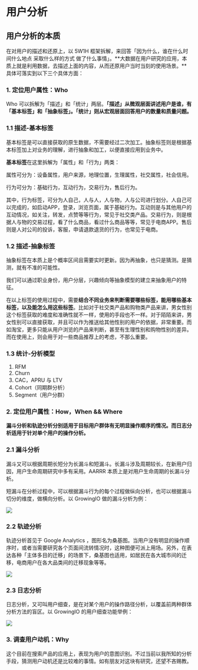 # 用户分析

## 用户分析的本质

在对用户的描述和还原上，以 5W1H 框架拆解，来回答「因为什么，谁在什么时间什么地点 采取什么样的方式 做了什么事情」。**大数据在用户研究的应用，本质上就是利用数据，去描述上面的内容，从而还原用户当时当刻的使用场景。**具体可落实到以下三个具体方面：

### 1. 定位用户属性：Who

Who 可以拆解为「描述」和「统计」两层。**「描述」从微观层面讲述用户是谁，有「基本标签」和「抽象标签」。「统计」则从宏观层面回答用户的数量和质量问题。**

### 1.1 描述-基本标签

基本标签是可以直接获取的原生数据，不需要经过二次加工。抽象标签则是根据基本标签加上对业务的理解，进行抽象和加工，以便直接应用到业务中。

**基本标签**在这里拆解为「属性」和「行为」两类：

属性可分为：设备属性，用户来源，地理位置，生理属性，社交属性，社会信用。

行为可分为：基础行为，互动行为，交易行为，售后行为。

其中，行为标签，可分为人自己，人与人，人与物，人与公司进行划分。人自己可以完成的，如启动APP，登录，浏览页面，属于基础行为。互动则是与其他用户的互动情况，如关注，转发，点赞等等行为，常见于社交类产品。交易行为，则是根据人与物的交易过程，看了什么商品，看过什么商品等等，常见于电商APP。售后则是人对公司的投诉，客服，申请退款退货的行为，也常见于电商。

### 1.2 描述-抽象标签

抽象标签在本质上是个概率区间且需要实时更新。因为再抽象，也只是猜测。是猜测，就有不准的可能性。

我们可以通过职业身份，用户分层，兴趣倾向等抽象模型的建立来抽象用户的特征。

在以上标签的使用过程中，需要**结合不同业务来判断需要哪些标签，能用哪些基本标签，以及能怎么用这些标签**。比如对于社交类产品和购物类产品来讲，男女性别这个标签获取的难度和准确性就不一样，使用的手段也不一样。对于陌陌来讲，男女性别可以直接获取，并且可以作为推送给其他性别的用户的依据，非常重要。而如淘宝，更多只能从用户浏览的产品来判断，甚至有生理性别和购物性别的差异。而在使用上，则会用于对一些商品推荐上的考虑，不那么重要。

### 1.3 统计-分析模型

1. RFM
2. Churn
3. CAC，APRU 与 LTV
4. Cohort（同期群分析）
5. Segment（用户分群）

### 2. 定位用户属性：How，When && Where

**漏斗分析和轨迹分析分别适用于目标用户群体有无明显操作顺序的情况。而日志分析适用于针对单个用户的操作分析。**

### 2.1 漏斗分析

漏斗又可以根据周期长短分为长漏斗和短漏斗。长漏斗涉及周期较长，在新用户归因，用户生命周期研究中多有采用。AARRR 本质上是对用户生命周期的长漏斗分析。

短漏斗在分析过程中，可以根据漏斗行为的每个过程做纵向分析，也可以根据漏斗切分的维度，做横向分析。以 GrowingIO 做的漏斗分析为例：

![](https://mmbiz.qpic.cn/mmbiz_jpg/cVia3Ayib6tISGvWQ9421yhgpgIgy30T9SoY9icJOKnDWQ3l4zejErgEtUClyJDC9rTPhuDcLlLic2XMOc4ntHt0Dg/640?wx_fmt=jpeg&tp=webp&wxfrom=5&wx_lazy=1)

### 2.2 轨迹分析

轨迹分析首见于 Google Analytics ，图形名为桑基图。当用户没有明显的操作顺序时，或者当需要研究各个页面间流转情况时，这种图便可派上用场。另外，在表达各种「主体多目的迁移」的场景下，桑基图也适用，如居民在各大城市间的迁移，电商用户在各大品类间的迁移现象等等。

![](https://mmbiz.qpic.cn/mmbiz_jpg/cVia3Ayib6tISGvWQ9421yhgpgIgy30T9SiaYshFsnT7untPgCeFIKIbLSaKQVkMsNu4pfx4d3vyxXiawf52Czz7MQ/640?wx_fmt=jpeg&tp=webp&wxfrom=5&wx_lazy=1)

### 2.3 日志分析

日志分析，又可叫用户细查，是在对某个用户的操作路径分析，以覆盖前两种群体分析方法的盲区。以 GrowingIO 的用户细查功能举例：

![](https://mmbiz.qpic.cn/mmbiz_jpg/cVia3Ayib6tISGvWQ9421yhgpgIgy30T9SxeRZsxQxednGKnHvjcsSkj8z8W3Ah53eKvzf1F6k7kJv8kJ7WpNxgg/640?wx_fmt=jpeg&tp=webp&wxfrom=5&wx_lazy=1)

### 3. 调查用户动机：Why

这个目前在搜索产品的应用上，表现为用户的意图识别。不过当前以我所知的分析手段，猜测用户动机还是比较难的事情。如有朋友对这块有研究，还望不吝赐教。

